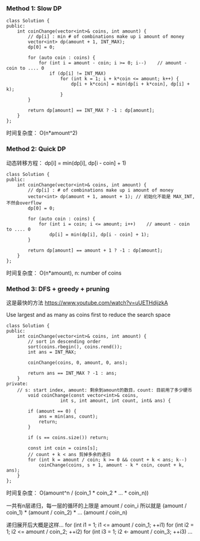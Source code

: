 ### Method 1: Slow DP
```
class Solution {
public:
    int coinChange(vector<int>& coins, int amount) {
        // dp[i] : min # of combinations make up i amount of money
        vector<int> dp(amount + 1, INT_MAX);
        dp[0] = 0;
        
        for (auto coin : coins) {
            for (int i = amount - coin; i >= 0; i--)    // amount - coin to .... 0
                if (dp[i] != INT_MAX)
                    for (int k = 1; i + k*coin <= amount; k++) {
                        dp[i + k*coin] = min(dp[i + k*coin], dp[i] + k);
                    }
        }
        
        return dp[amount] == INT_MAX ? -1 : dp[amount];
    }
};
```
时间复杂度：
O(n*amount^2)

### Method 2: Quick DP

动态转移方程：
dp[i] = min(dp[i], dp[i - coin] + 1)

```
class Solution {
public:
    int coinChange(vector<int>& coins, int amount) {
        // dp[i] : # of combinations make up i amount of money
        vector<int> dp(amount + 1, amount + 1); // 初始化不能是 MAX_INT, 不然会overflow
        dp[0] = 0;
        
        for (auto coin : coins) {
            for (int i = coin; i <= amount; i++)    // amount - coin to .... 0
                dp[i] = min(dp[i], dp[i - coin] + 1);
        }
        
        return dp[amount] == amount + 1 ? -1 : dp[amount];
    }
};
```

时间复杂度：
O(n*amount), n: number of coins

### Method 3: DFS + greedy + pruning

这是最快的方法
https://www.youtube.com/watch?v=uUETHdijzkA

Use largest and as many as coins first to reduce the search space

```
class Solution {
public:
    int coinChange(vector<int>& coins, int amount) {
        // sort in descending order
        sort(coins.rbegin(), coins.rend());
        int ans = INT_MAX;
        
        coinChange(coins, 0, amount, 0, ans);
            
        return ans == INT_MAX ? -1 : ans;
    }
private:
    // s: start index, amount: 剩余到amount的数目，count: 目前用了多少硬币 
        void coinChange(const vector<int>& coins, 
                    int s, int amount, int count, int& ans) {
        
        if (amount == 0) {
            ans = min(ans, count);
            return;
        }
        
        if (s == coins.size()) return;
        
        const int coin = coins[s];
        // count + k < ans 剪掉多余的递归
        for (int k = amount / coin; k >= 0 && count + k < ans; k--)
            coinChange(coins, s + 1, amount - k * coin, count + k, ans);
    }    
};
```


时间复杂度：
O(amount^n / (coin_1 * coin_2 * ... * coin_n))

一共有n层递归，每一层的循环的上限是 amount / coin_i
所以就是 (amount / coin_1) *  (amount / coin_2) * ... (amount / coin_n)

递归展开后大概是这样...
for (int i1 = 1; i1 <= amount / coin_1; ++i1)
  for (int i2 = 1; i2 <= amount / coin_2; ++i2)
    for (int i3 = 1; i2 <- amount / coin_3; ++i3)
       ...